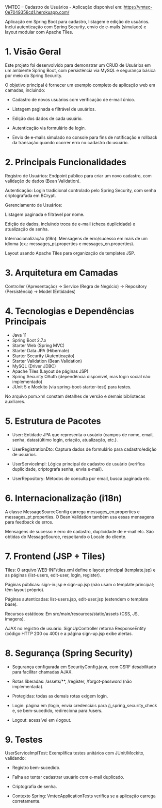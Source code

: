  VMTEC – Cadastro de Usuários - Aplicação disponível em: 
 https://vmtec-0e7049358cd1.herokuapp.com/

Aplicação em Spring Boot para cadastro, listagem e edição de usuários. Inclui autenticação com Spring Security, envio de e-mails (simulado) e layout modular com Apache Tiles.

# 1. Visão Geral
Este projeto foi desenvolvido para demonstrar um CRUD de Usuários em um ambiente Spring Boot, com persistência via MySQL e segurança básica por meio do Spring Security.

O objetivo principal é fornecer um exemplo completo de aplicação web em camadas, incluindo:

- Cadastro de novos usuários com verificação de e-mail único.

- Listagem paginada e filtrável de usuários.

- Edição dos dados de cada usuário.

- Autenticação via formulário de login.

- Envio de e-mails simulado no console para fins de notificação e rollback da transação quando ocorrer erro no cadastro do usuário.

# 2. Principais Funcionalidades
Registro de Usuários: Endpoint público para criar um novo cadastro, com validação de dados (Bean Validation).

Autenticação: Login tradicional controlado pelo Spring Security, com senha criptografada em BCrypt.

Gerenciamento de Usuários:

Listagem paginada e filtrável por nome.

Edição de dados, incluindo troca de e-mail (checa duplicidade) e atualização de senha.

Internacionalização (i18n): Mensagens de erro/sucesso em mais de um idioma (ex.: messages_pt.properties e messages_en.properties).

Layout usando Apache Tiles para organização de templates JSP.

# 3. Arquitetura em Camadas

Controller (Apresentação)  ->  Service (Regra de Negócio)  ->  Repository (Persistência)  ->  Model (Entidades)

# 4. Tecnologias e Dependências Principais
- Java 11
- Spring Boot 2.7.x
- Starter Web (Spring MVC)
- Starter Data JPA (Hibernate)
- Starter Security (Autenticação)
- Starter Validation (Bean Validation)
- MySQL (Driver JDBC)
- Apache Tiles (Layout de páginas JSP)
- Spring Security OAuth (dependência disponível, mas login social não implementado)
- JUnit 5 e Mockito (via spring-boot-starter-test) para testes.

No arquivo pom.xml constam detalhes de versão e demais bibliotecas auxiliares.

# 5. Estrutura de Pacotes

- User: Entidade JPA que representa o usuário (campos de nome, email, senha, datas(último login, criação, atualização, etc.).

- UserRegistrationDto: Captura dados de formulário para cadastro/edição de usuários.

- UserServiceImpl: Lógica principal de cadastro de usuário (verifica duplicidade, criptografa senha, envia e-mail).

- UserRepository: Métodos de consulta por email, busca paginada etc.

# 6. Internacionalização (i18n)
A classe MessageSourceConfig carrega messages_en.properties e messages_pt.properties. 
O Bean Validation também usa essas mensagens para feedback de erros.

Mensagens de sucesso e erro de cadastro, duplicidade de e-mail etc. 
São obtidas do MessageSource, respeitando o Locale do cliente.

# 7. Frontend (JSP + Tiles)
Tiles: O arquivo WEB-INF/tiles.xml define o layout principal (template.jsp) e as páginas (list-users, edit-user, login, register).

Páginas públicas: sign-in.jsp e sign-up.jsp (não usam o template principal; têm layout próprio).

Páginas autenticadas: list-users.jsp, edit-user.jsp (estendem o template base).

Recursos estáticos: Em src/main/resources/static/assets (CSS, JS, imagens).

AJAX no registro de usuário: SignUpController retorna ResponseEntity (código HTTP 200 ou 400)
e a página sign-up.jsp exibe alertas.

# 8. Segurança (Spring Security)
- Segurança configurada em SecurityConfig.java, com CSRF desabilitado para facilitar chamadas AJAX.

- Rotas liberadas: /assets/**, /register, /forgot-password (não implementada).

- Protegidas: todas as demais rotas exigem login.

- Login: página em /login, envia credenciais para /j_spring_security_check e, se bem-sucedido, redireciona para /users.

- Logout: acessível em /logout.

# 9. Testes
UserServiceImplTest: Exemplifica testes unitários com JUnit/Mockito, validando:

- Registro bem-sucedido.

- Falha ao tentar cadastrar usuário com e-mail duplicado.

- Criptografia de senha.

- Contexto Spring: VmtecApplicationTests verifica se a aplicação carrega corretamente.
